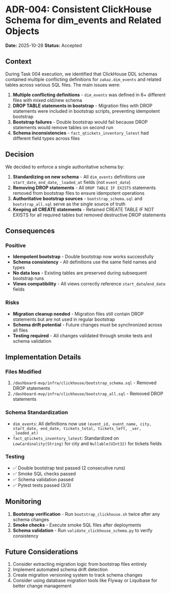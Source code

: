 # ADR-004: Consistent ClickHouse Schema for dim_events and Related Objects
**Date:** 2025-10-28
**Status:** Accepted

## Context

During Task 004 execution, we identified that ClickHouse DDL schemas contained multiple conflicting definitions for `zakaz.dim_events` and related tables across various SQL files. The main issues were:

1. **Multiple conflicting definitions** - `dim_events` was defined in 6+ different files with mixed old/new schema
2. **DROP TABLE statements in bootstrap** - Migration files with DROP statements were included in bootstrap scripts, preventing idempotent bootstrap
3. **Bootstrap failures** - Double bootstrap would fail because DROP statements would remove tables on second run
4. **Schema inconsistencies** - `fact_qtickets_inventory_latest` had different field types across files

## Decision

We decided to enforce a single authoritative schema by:

1. **Standardizing on new schema** - All `dim_events` definitions use `start_date`, `end_date`, `_loaded_at` fields (not `event_date`)
2. **Removing DROP statements** - All `DROP TABLE IF EXISTS` statements removed from bootstrap files to ensure idempotent operations
3. **Authoritative bootstrap sources** - `bootstrap_schema.sql` and `bootstrap_all.sql` serve as the single source of truth
4. **Keeping all CREATE statements** - Retained CREATE TABLE IF NOT EXISTS for all required tables but removed destructive DROP statements

## Consequences

### Positive
- **Idempotent bootstrap** - Double bootstrap now works successfully
- **Schema consistency** - All definitions use the same field names and types
- **No data loss** - Existing tables are preserved during subsequent bootstrap runs
- **Views compatibility** - All views correctly reference `start_date`/`end_date` fields

### Risks
- **Migration cleanup needed** - Migration files still contain DROP statements but are not used in regular bootstrap
- **Schema drift potential** - Future changes must be synchronized across all files
- **Testing required** - All changes validated through smoke tests and schema validation

## Implementation Details

### Files Modified
1. `/dashboard-mvp/infra/clickhouse/bootstrap_schema.sql` - Removed DROP statements
2. `/dashboard-mvp/infra/clickhouse/bootstrap_all.sql` - Removed DROP statements

### Schema Standardization
- `dim_events`: All definitions now use `(event_id, event_name, city, start_date, end_date, tickets_total, tickets_left, _ver, _loaded_at)`
- `fact_qtickets_inventory_latest`: Standardized on `LowCardinality(String)` for city and `Nullable(UInt32)` for tickets fields

### Testing
- ✅ Double bootstrap test passed (2 consecutive runs)
- ✅ Smoke SQL checks passed
- ✅ Schema validation passed
- ✅ Pytest tests passed (3/3)

## Monitoring

1. **Bootstrap verification** - Run `bootstrap_clickhouse.sh` twice after any schema changes
2. **Smoke checks** - Execute smoke SQL files after deployments
3. **Schema validation** - Run `validate_clickhouse_schema.py` to verify consistency

## Future Considerations

1. Consider extracting migration logic from bootstrap files entirely
2. Implement automated schema drift detection
3. Create migration versioning system to track schema changes
4. Consider using database migration tools like Flyway or Liquibase for better change management